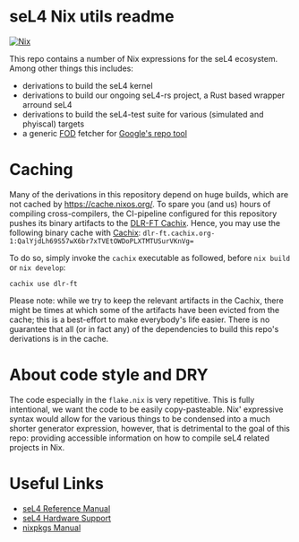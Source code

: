 # seL4 Nix utils readme

[![Nix](https://github.com/DLR-FT/seL4-nix-utils/actions/workflows/nix.yaml/badge.svg)](https://github.com/DLR-FT/seL4-nix-utils/actions/workflows/nix.yaml)

This repo contains a number of Nix expressions for the seL4 ecosystem.
Among other things this includes:

- derivations to build the seL4 kernel
- derivations to build our ongoing seL4-rs project, a Rust based wrapper arround seL4
- derivations to build the seL4-test suite for various (simulated and phyiscal) targets
- a generic [FOD](https://nixos.org/manual/nixpkgs/stable/#fixed-output-derivation) fetcher for
  [Google's repo tool](https://android.googlesource.com/tools/repo)

# Caching

Many of the derivations in this repository depend on huge builds, which are not cached by
<https://cache.nixos.org/>. To spare you (and us) hours of compiling cross-compilers, the
CI-pipeline configured for this repository pushes its binary artifacts to the
[DLR-FT Cachix](https://app.cachix.org/cache/dlr-ft). Hence, you may use the following binary cache
with [Cachix](https://app.cachix.org):
`dlr-ft.cachix.org-1:QalYjdLh69S57wX6br7xTVEtOWDoPLXTMTUSurVKnVg=`

To do so, simply invoke the `cachix` executable as followed, before `nix build` or `nix develop`:

```console
cachix use dlr-ft
```

Please note: while we try to keep the relevant artifacts in the Cachix, there might be times
at which some of the artifacts have been evicted from the cache; this is a best-effort to make
everybody's life easier. There is no guarantee that all (or in fact any) of the dependencies to
build this repo's derivations is in the cache.

# About code style and DRY

The code especially in the `flake.nix` is very repetitive.
This is fully intentional, we want the code to be easily copy-pasteable.
Nix' expressive syntax would allow for the various things to be condensed into a much shorter generator expression, however, that is detrimental to the goal of this repo:
providing accessible information on how to compile seL4 related projects in Nix.

# Useful Links

- [seL4 Reference Manual](https://sel4.systems/Info/Docs/seL4-manual-latest.pdf)
- [seL4 Hardware Support](https://docs.sel4.systems/Hardware/)
- [nixpkgs Manual](https://nixos.org/manual/nixpkgs/stable/)
